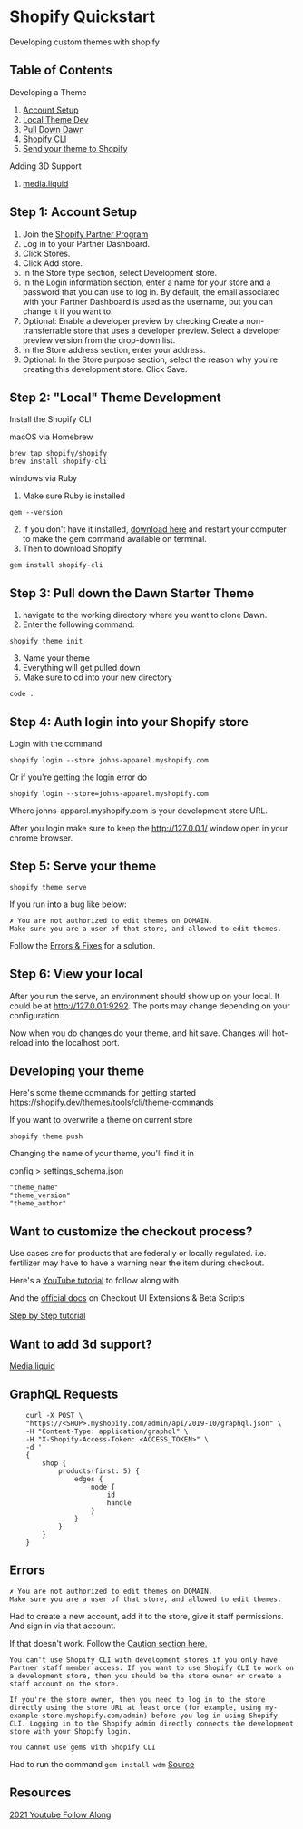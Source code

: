 # Shopify Quickstart
Developing custom themes with shopify

## Table of Contents

Developing a Theme
1. [Account Setup](#step-1-account-setup)
2. [Local Theme Dev](#step-2-local-theme-development)
3. [Pull Down Dawn](#step-3-pull-down-the-dawn-starter-theme)
4. [Shopify CLI](#step-4-auth-login-into-your-shopify-store)
5. [Send your theme to Shopify](#step-5-serve-your-theme)

Adding 3D Support
1. [media.liquid]()


## Step 1: Account Setup 
1. Join the [Shopify Partner Program](https://www.shopify.com/partners)
2. Log in to your Partner Dashboard.
3. Click Stores.
4. Click Add store.
5. In the Store type section, select Development store.
6. In the Login information section, enter a name for your store and a password that you can use to log in. By default, the email associated with your Partner Dashboard is used as the username, but you can change it if you want to.
7. Optional: Enable a developer preview by checking Create a non-transferrable store that uses a developer preview. Select a developer preview version from the drop-down list.
8. In the Store address section, enter your address.
9. Optional: In the Store purpose section, select the reason why you're creating this development store.
Click Save.

## Step 2: "Local" Theme Development
Install the Shopify CLI

macOS via Homebrew
```
brew tap shopify/shopify
brew install shopify-cli
```

windows via Ruby
1. Make sure Ruby is installed
```
gem --version
```
2. If you don't have it installed, [download here](https://rubyinstaller.org/downloads/) and restart your computer to make the gem command available on terminal.
3. Then to download Shopify
```
gem install shopify-cli
```

## Step 3: Pull down the Dawn Starter Theme
1. navigate to the working directory where you want to clone Dawn.
2. Enter the following command:
```
shopify theme init
```
3. Name your theme
4. Everything will get pulled down
5. Make sure to cd into your new directory
```
code .
```

## Step 4: Auth login into your Shopify store
Login with the command
```
shopify login --store johns-apparel.myshopify.com
```
Or if you're getting the login error do
```
shopify login --store=johns-apparel.myshopify.com
```

Where johns-apparel.myshopify.com is your development store URL.

After you login make sure to keep the http://127.0.0.1/ window open in your chrome browser. 

## Step 5: Serve your theme
```
shopify theme serve
```

If you run into a bug like below:
```
✗ You are not authorized to edit themes on DOMAIN.
Make sure you are a user of that store, and allowed to edit themes.
```
Follow the [Errors & Fixes](#errors) for a solution.

## Step 6: View your local
After you run the serve, an environment should show up on your local. It could be at http://127.0.0.1:9292. The ports may change depending on your configuration. 

Now when you do changes do your theme, and hit save. Changes will hot-reload into the localhost port.

## Developing your theme

Here's some theme commands for getting started
https://shopify.dev/themes/tools/cli/theme-commands

If you want to overwrite a theme on current store 
```
shopify theme push
```

Changing the name of your theme, you'll find it in

config > settings_schema.json
```
"theme_name"
"theme_version"
"theme_author"
```

## Want to customize the checkout process?
Use cases are for products that are federally or locally regulated. i.e. fertilizer may have to have a warning near the item during checkout. 

Here's a [YouTube tutorial](https://www.youtube.com/watch?v=zsyKQ9lT8tQ) to follow along with

And the [official docs](https://shopify.dev/apps/checkout#ui-extensions) on Checkout UI Extensions & Beta Scripts

[Step by Step tutorial](https://shopify.dev/apps/checkout/post-purchase/getting-started-post-purchase-extension) 

## Want to add 3d support?

[Media.liquid](https://shopify.dev/themes/product-merchandising/media/support-media)

## GraphQL Requests
```
	curl -X POST \
	"https://<SHOP>.myshopify.com/admin/api/2019-10/graphql.json" \
	-H "Content-Type: application/graphql" \
	-H "X-Shopify-Access-Token: <ACCESS_TOKEN>" \
	-d '
	{
		shop {
			products(first: 5) {
				edges {
					node {
						id
						handle
					}
				}
			}
		}
	}
```

## Errors
```
✗ You are not authorized to edit themes on DOMAIN.
Make sure you are a user of that store, and allowed to edit themes.
```
Had to create a new account, add it to the store, give it staff permissions. And sign in via that account.

If that doesn't work. Follow the [Caution section here.](https://shopify.dev/themes/tools/cli/getting-started)

```
You can't use Shopify CLI with development stores if you only have Partner staff member access. If you want to use Shopify CLI to work on a development store, then you should be the store owner or create a staff account on the store.

If you're the store owner, then you need to log in to the store directly using the store URL at least once (for example, using my-example-store.myshopify.com/admin) before you log in using Shopify CLI. Logging in to the Shopify admin directly connects the development store with your Shopify login.
```

```
You cannot use gems with Shopify CLI
```
Had to run the command `gem install wdm`
[Source](https://stackoverflow.com/questions/68376154/error-you-cannot-use-gems-with-shopify-cli)



## Resources

[2021 Youtube Follow Along](https://www.youtube.com/watch?v=3aMvc2z5CcY&ab_channel=DavidMartin-UXHACKS)
